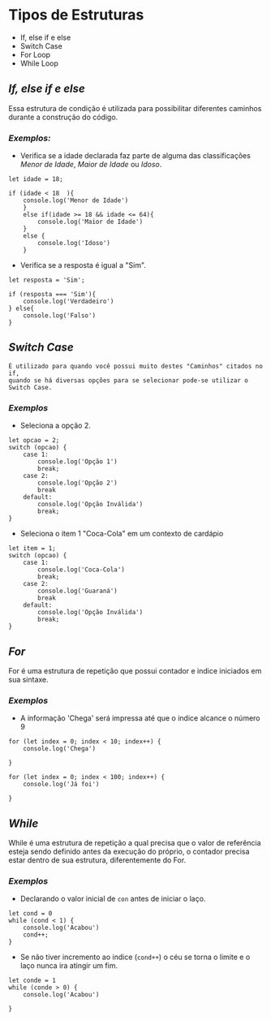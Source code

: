 # Tipos de Estruturas
+ If, else if e else
+ Switch Case
+ For Loop
+ While Loop
## ***If, else if e else***

Essa estrutura de condição é utilizada para possibilitar diferentes caminhos durante a construção do código. 

### ***Exemplos:***
 + Verifica se a idade declarada faz parte de alguma das classificações _Menor de Idade_, _Maior de Idade_ ou _Idoso_.

```Js
let idade = 18;

if (idade < 18  ){
    console.log('Menor de Idade')
    }
    else if(idade >= 18 && idade <= 64){
        console.log('Maior de Idade')
    }
    else {
        console.log('Idoso')
    }
```
+ Verifica se a resposta é igual a "Sim".

```Js
let resposta = 'Sim';

if (resposta === 'Sim'){
    console.log('Verdadeiro')
} else{
    console.log('Falso')
}
```

## ***Switch Case***
    É utilizado para quando você possui muito destes "Caminhos" citados no if,
    quando se há diversas opções para se selecionar pode-se utilizar o Switch Case.
### ***Exemplos***
+ Seleciona a opção 2.
```JS
let opcao = 2;
switch (opcao) {
    case 1:
        console.log('Opção 1')
        break;
    case 2:
        console.log('Opção 2')
        break
    default:
        console.log('Opção Inválida')
        break;
}

```
+ Seleciona o item 1 "Coca-Cola" em um contexto de cardápio
```JS
let item = 1;
switch (opcao) {
    case 1:
        console.log('Coca-Cola')
        break;
    case 2:
        console.log('Guaraná')
        break
    default:
        console.log('Opção Inválida')
        break;
}
```
## ***For***
For é uma estrutura de repetição que possui contador e indice iniciados em sua sintaxe.
### ***Exemplos***

+ A informação 'Chega' será impressa até que o indice alcance o número 9
```JS
for (let index = 0; index < 10; index++) {
    console.log('Chega')
    
}

for (let index = 0; index < 100; index++) {
    console.log('Já foi')
    
}
```
## ***While***
While é uma estrutura de repetição a qual precisa que o valor de referência esteja sendo definido antes da execução do próprio, o contador precisa estar dentro de sua estrutura, diferentemente do For.
### ***Exemplos***
+ Declarando o valor inicial de `con` antes de iniciar o laço.
```JS
let cond = 0
while (cond < 1) {
    console.log('Acabou')
    cond++; 
}
```

+ Se não tiver incremento ao indice (`cond++`) o céu se torna o limite e o laço nunca ira atingir um fim.
```JS
let conde = 1
while (conde > 0) {
    console.log('Acabou')
 
}
```
